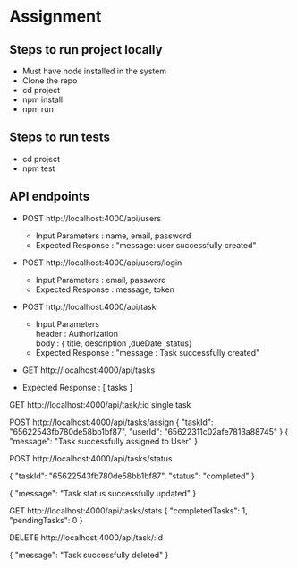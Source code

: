 # Assignment

## Steps to run project locally
- Must have node installed in the system
- Clone the repo
- cd project
- npm install
- npm run

## Steps to run tests
- cd project
- npm test

## API endpoints
- POST http://localhost:4000/api/users
  - Input Parameters : name, email, password
  - Expected Response : "message: user successfully created"

- POST http://localhost:4000/api/users/login
  - Input Parameters : email, password 
  - Expected Response : message, token

- POST http://localhost:4000/api/task
  - Input Parameters  
  header : Authorization  
  body : { title, description ,dueDate ,status}  
  - Expected Response : "message : Task successfully created"

- GET http://localhost:4000/api/tasks
 - Expected Response : [ tasks ]

GET http://localhost:4000/api/task/:id
single task

POST http://localhost:4000/api/tasks/assign
{
      "taskId": "65622543fb780de58bb1bf87",
      "userId": "65622311c02afe7813a88745"
}
{
    "message": "Task successfully assigned to User"
}


POST http://localhost:4000/api/tasks/status

{
      "taskId": "65622543fb780de58bb1bf87",
      "status": "completed"
}

{
    "message": "Task status successfully updated"
}


GET http://localhost:4000/api/tasks/stats
{
    "completedTasks": 1,
    "pendingTasks": 0
}

DELETE http://localhost:4000/api/task/:id

{
    "message": "Task successfully deleted"
}








